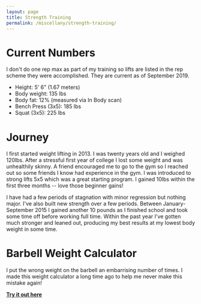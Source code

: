```yaml
---
layout: page
title: Strength Training
permalink: /miscellany/strength-training/
---
```


<h1>Current Numbers</h1>
<p>I don't do one rep max as part of my training so lifts are listed in the rep scheme they were accomplished. They are current as of September 2019.</p>
<ul>
  <li>Height: 5' 6" (1.67 meters)</li>
  <li>Body weight: 135 lbs</li>
  <li>Body fat: 12% (measured via In Body scan)</li>
  <li>Bench Press (3x5): 185 lbs</li>
  <li>Squat (3x5): 225 lbs</li>
</ul>

<h1>Journey</h1>
<p>I first started weight lifting in 2013. I was twenty years old and I weighed 120lbs. After a stressful first year of college I lost some weight and was unhealthily skinny. A friend encouraged me to go to the gym so I reached out so some friends I know had experience in the gym. I was introduced to strong lifts 5x5 which was a great starting program. I gained 10lbs within the first three months -- love those beginner gains!</p>

<p>I have had a few periods of stagnation with minor regression but nothing major. I've also built new strength over a few periods. Between January-September 2015 I gained another 10 pounds as I finished school and took some time off before working full time. Within the past year I've gotten much stronger and leaned out, producing my best results at my lowest body weight in some time.</p>

<h1>Barbell Weight Calculator</h1>
<p>I put the wrong weight on the barbell an embarrising number of times. I made this weight calculator a long time ago to help me never make this mistake again!</p>
<p><b><a href="{{"/projects/barbell-weight-calculator" | prepend: site.base_url}}">Try it out here</a></b></p>